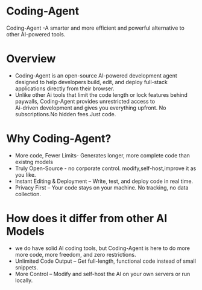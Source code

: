 # Coding-Agent

Coding-Agent -A smarter and more efficient and powerful alternative to other AI-powered tools.

# Overview

- Coding-Agent is an open-source AI-powered development agent designed to help developers build, edit, and deploy full-stack
  applications directly from their browser.
- Unlike other Ai tools that limit the code length or lock features behind paywalls, Coding-Agent provides unrestricted access to      
  Ai-driven development and gives you everything upfront.
  No subscriptions.No hidden fees.Just code. 

# Why Coding-Agent?

- More code, Fewer Limits- Generates longer, more complete code than existng models
- Truly Open-Source - no corporate control. modify,self-host,improve it as you like.
- Instant Editing & Deployment – Write, test, and deploy code in real time.
- Privacy First – Your code stays on your machine. No tracking, no data collection.

# How does it differ from other AI Models

- we do have solid AI coding tools, but Coding-Agent is here to do more
  more code, more freedom, and zero restrictions.
- Unlimited Code Output – Get full-length, functional code instead of small snippets.
- More Control – Modify and self-host the AI on your own servers or run locally.






